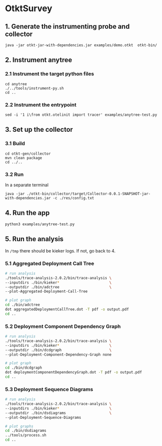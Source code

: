 # OtktSurvey

## 1. Generate the instrumenting probe and collector
```
java -jar otkt-jar-with-dependencies.jar examples/demo.otkt  otkt-bin/
```

## 2. Instrument anytree

### 2.1 Instrument the target python files
```
cd anytree
./../tools/instrument-py.sh
cd ..
```

### 2.2 Instrument the entrypoint
```
sed -i '1 i\from otkt.otelinit import tracer' examples/anytree-test.py
```

## 3. Set up the collector

### 3.1 Build
```
cd otkt-gen/collector
mvn clean package
cd ../..
```

### 3.2 Run
In a separate terminal
```
java -jar ./otkt-bin/collector/target/Collector-0.0.1-SNAPSHOT-jar-with-dependencies.jar -c ./res/config.txt
```

## 4. Run the app
```
python3 examples/anytree-test.py
```

## 5. Run the analysis
In `/tmp` there should be kieker logs. If not, go back to 4.

### 5.1 Aggregated Deployment Call Tree
```bash
# run analysis
./tools/trace-analysis-2.0.2/bin/trace-analysis \
--inputdirs ./bin/kieker*                       \
--outputdir ./bin/adctree                       \
--plot-Aggregated-Deployment-Call-Tree

# plot graph
cd ./bin/adctree
dot aggregatedDeploymentCallTree.dot -T pdf -o output.pdf
cd ..
```

### 5.2 Deployment Component Dependency Graph
```bash
# run analysis 
./tools/trace-analysis-2.0.2/bin/trace-analysis \
--inputdirs ./bin/kieker*                       \
--outputdir ./bin/dcdgraph                      \
--plot-Deployment-Component-Dependency-Graph none

# plot graph
cd ./bin/dcdgraph
dot deploymentComponentDependencyGraph.dot -T pdf -o output.pdf
cd ..
```

### 5.3 Deployment Sequence Diagrams
```bash
# run analysis
./tools/trace-analysis-2.0.2/bin/trace-analysis \
--inputdirs ./bin/kieker*                       \
--outputdir ./bin/dsdiagrams                    \
--plot-Deployment-Sequence-Diagrams

# plot graphs
cd ./bin/dsdiagrams
../tools/process.sh
cd ..
```
